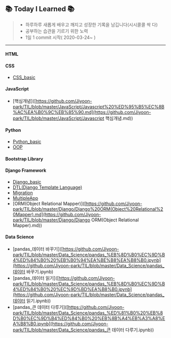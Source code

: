 ## 📚 Today I Learned 📚

> * 하루하루 새롭게 배우고 깨지고 성장한 기록을 남깁니다(시시콜콜 싹 다)
> * 공부하는 습관을 기르기 위한 노력
> * 1일 1 commit 시작( 2020-03-24~ )

---

#### HTML

#### CSS

* [CSS_basic](https://github.com/Jiyoon-park/TIL/blob/master/CSS/CSS_Basic.md)

#### JavaScript

* [핵심개념]([https://github.com/Jiyoon-park/TIL/blob/master/JavaScript/Javascript%20%ED%95%B5%EC%8B%AC%EA%B0%9C%EB%85%90.md](https://github.com/Jiyoon-park/TIL/blob/master/JavaScript/Javascript 핵심개념.md))

#### Python

* [Python_basic](https://github.com/Jiyoon-park/TIL/blob/master/Python/Python_basic.md)
* [OOP](https://github.com/Jiyoon-park/TIL/blob/master/Python/OOP.md)

#### Bootstrap Library

#### Django Framework

* [Django_basic](https://github.com/Jiyoon-park/TIL/blob/master/Django/Django_basic.md)
* [DTL(Django Template Language)](https://github.com/Jiyoon-park/TIL/blob/master/Django/DTL.md)
* [Migration](https://github.com/Jiyoon-park/TIL/blob/master/Django/Migration.md)
* [MultipleApp](https://github.com/Jiyoon-park/TIL/blob/master/Django/Multiple_app.md)
* [ORM(Object Relational Mapper)]([https://github.com/Jiyoon-park/TIL/blob/master/Django/Django%20ORM(Object%20Relational%20Mapper).md](https://github.com/Jiyoon-park/TIL/blob/master/Django/Django ORM(Object Relational Mapper).md))

#### Data Science

* [pandas_데이터 바꾸기]([https://github.com/Jiyoon-park/TIL/blob/master/Data_Science/pandas_%EB%8D%B0%EC%9D%B4%ED%84%B0%20%EB%B0%94%EA%BE%B8%EA%B8%B0.ipynb](https://github.com/Jiyoon-park/TIL/blob/master/Data_Science/pandas_데이터 바꾸기.ipynb)
* [pandas_데이터 읽기]([https://github.com/Jiyoon-park/TIL/blob/master/Data_Science/pandas_%EB%8D%B0%EC%9D%B4%ED%84%B0%20%EC%9D%BD%EA%B8%B0.ipynb](https://github.com/Jiyoon-park/TIL/blob/master/Data_Science/pandas_데이터 읽기.ipynb))
* [pandas_큰 데이터 다루기]([https://github.com/Jiyoon-park/TIL/blob/master/Data_Science/pandas_%ED%81%B0%20%EB%8D%B0%EC%9D%B4%ED%84%B0%20%EB%8B%A4%EB%A3%A8%EA%B8%B0.ipynb](https://github.com/Jiyoon-park/TIL/blob/master/Data_Science/pandas_큰 데이터 다루기.ipynb))